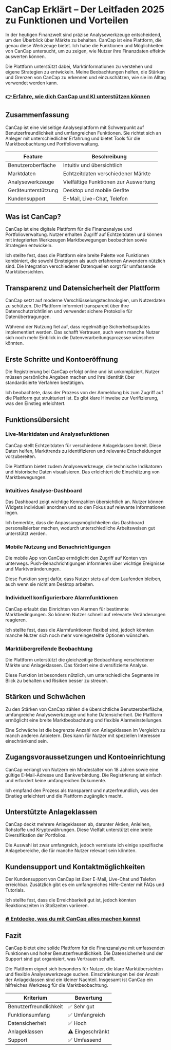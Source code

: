 # CanCap Erklärt – Der Leitfaden 2025 zu Funktionen und Vorteilen
   
In der heutigen Finanzwelt sind präzise Analysewerkzeuge entscheidend, um den Überblick über Märkte zu behalten. CanCap ist eine Plattform, die genau diese Werkzeuge bietet. Ich habe die Funktionen und Möglichkeiten von CanCap untersucht, um zu zeigen, wie Nutzer ihre Finanzdaten effektiv auswerten können.

Die Plattform unterstützt dabei, Marktinformationen zu verstehen und eigene Strategien zu entwickeln. Meine Beobachtungen helfen, die Stärken und Grenzen von CanCap zu erkennen und einzuschätzen, wie sie im Alltag verwendet werden kann.

### [👉 Erfahre, wie dich CanCap und KI unterstützen können](https://tinyurl.com/22jsdlsx)
## Zusammenfassung  
CanCap ist eine vielseitige Analyseplattform mit Schwerpunkt auf Benutzerfreundlichkeit und umfangreichen Funktionen. Sie richtet sich an Anleger mit unterschiedlicher Erfahrung und bietet Tools für die Marktbeobachtung und Portfolioverwaltung.

| Feature                     | Beschreibung                           |
|-----------------------------|-------------------------------------|
| Benutzeroberfläche           | Intuitiv und übersichtlich           |
| Marktdaten                  | Echtzeitdaten verschiedener Märkte  |
| Analysewerkzeuge            | Vielfältige Funktionen zur Auswertung|
| Geräteunterstützung         | Desktop und mobile Geräte             |
| Kundensupport               | E-Mail, Live-Chat, Telefon           |

## Was ist CanCap?  
CanCap ist eine digitale Plattform für die Finanzanalyse und Portfolioverwaltung. Nutzer erhalten Zugriff auf Echtzeitdaten und können mit integrierten Werkzeugen Marktbewegungen beobachten sowie Strategien entwickeln.

Ich stellte fest, dass die Plattform eine breite Palette von Funktionen kombiniert, die sowohl Einsteigern als auch erfahrenen Anwendern nützlich sind. Die Integration verschiedener Datenquellen sorgt für umfassende Marktübersichten.

## Transparenz und Datensicherheit der Plattform  
CanCap setzt auf moderne Verschlüsselungstechnologien, um Nutzerdaten zu schützen. Die Plattform informiert transparent über ihre Datenschutzrichtlinien und verwendet sichere Protokolle für Datenübertragungen.

Während der Nutzung fiel auf, dass regelmäßige Sicherheitsupdates implementiert werden. Das schafft Vertrauen, auch wenn manche Nutzer sich noch mehr Einblick in die Datenverarbeitungsprozesse wünschen könnten.

## Erste Schritte und Kontoeröffnung  
Die Registrierung bei CanCap erfolgt online und ist unkompliziert. Nutzer müssen persönliche Angaben machen und ihre Identität über standardisierte Verfahren bestätigen. 

Ich beobachtete, dass der Prozess von der Anmeldung bis zum Zugriff auf die Plattform gut strukturiert ist. Es gibt klare Hinweise zur Verifizierung, was den Einstieg erleichtert.

## Funktionsübersicht  
### Live-Marktdaten und Analysefunktionen  
CanCap stellt Echtzeitdaten für verschiedene Anlageklassen bereit. Diese Daten helfen, Markttrends zu identifizieren und relevante Entscheidungen vorzubereiten.  

Die Plattform bietet zudem Analysewerkzeuge, die technische Indikatoren und historische Daten visualisieren. Das erleichtert die Einschätzung von Marktbewegungen.

### Intuitives Analyse-Dashboard  
Das Dashboard zeigt wichtige Kennzahlen übersichtlich an. Nutzer können Widgets individuell anordnen und so den Fokus auf relevante Informationen legen.

Ich bemerkte, dass die Anpassungsmöglichkeiten das Dashboard personalisierbar machen, wodurch unterschiedliche Arbeitsweisen gut unterstützt werden.

### Mobile Nutzung und Benachrichtigungen  
Die mobile App von CanCap ermöglicht den Zugriff auf Konten von unterwegs. Push-Benachrichtigungen informieren über wichtige Ereignisse und Marktveränderungen.

Diese Funktion sorgt dafür, dass Nutzer stets auf dem Laufenden bleiben, auch wenn sie nicht am Desktop arbeiten.

### Individuell konfigurierbare Alarmfunktionen  
CanCap erlaubt das Einrichten von Alarmen für bestimmte Marktbedingungen. So können Nutzer schnell auf relevante Veränderungen reagieren.

Ich stellte fest, dass die Alarmfunktionen flexibel sind, jedoch könnten manche Nutzer sich noch mehr voreingestellte Optionen wünschen.

### Marktübergreifende Beobachtung  
Die Plattform unterstützt die gleichzeitige Beobachtung verschiedener Märkte und Anlageklassen. Das fördert eine diversifizierte Analyse.

Diese Funktion ist besonders nützlich, um unterschiedliche Segmente im Blick zu behalten und Risiken besser zu streuen.

## Stärken und Schwächen  
Zu den Stärken von CanCap zählen die übersichtliche Benutzeroberfläche, umfangreiche Analysewerkzeuge und hohe Datensicherheit. Die Plattform ermöglicht eine breite Marktbeobachtung und flexible Alarmeinstellungen.

Eine Schwäche ist die begrenzte Anzahl von Anlageklassen im Vergleich zu manch anderen Anbietern. Dies kann für Nutzer mit speziellen Interessen einschränkend sein.

## Zugangsvoraussetzungen und Kontoeinrichtung  
CanCap verlangt von Nutzern ein Mindestalter von 18 Jahren sowie eine gültige E-Mail-Adresse und Bankverbindung. Die Registrierung ist einfach und erfordert keine umfangreichen Dokumente.

Ich empfand den Prozess als transparent und nutzerfreundlich, was den Einstieg erleichtert und die Plattform zugänglich macht.

## Unterstützte Anlageklassen  
CanCap deckt mehrere Anlageklassen ab, darunter Aktien, Anleihen, Rohstoffe und Kryptowährungen. Diese Vielfalt unterstützt eine breite Diversifikation der Portfolios.

Die Auswahl ist zwar umfangreich, jedoch vermisste ich einige spezifische Anlagebereiche, die für manche Nutzer relevant sein könnten.

## Kundensupport und Kontaktmöglichkeiten  
Der Kundensupport von CanCap ist über E-Mail, Live-Chat und Telefon erreichbar. Zusätzlich gibt es ein umfangreiches Hilfe-Center mit FAQs und Tutorials.

Ich stellte fest, dass die Erreichbarkeit gut ist, jedoch könnten Reaktionszeiten in Stoßzeiten variieren.

### [🔥 Entdecke, was du mit CanCap alles machen kannst](https://tinyurl.com/22jsdlsx)
## Fazit  
CanCap bietet eine solide Plattform für die Finanzanalyse mit umfassenden Funktionen und hoher Benutzerfreundlichkeit. Die Datensicherheit und der Support sind gut organisiert, was Vertrauen schafft.

Die Plattform eignet sich besonders für Nutzer, die klare Marktübersichten und flexible Analysewerkzeuge suchen. Einschränkungen bei der Anzahl der Anlageklassen sind ein kleiner Nachteil. Insgesamt ist CanCap ein hilfreiches Werkzeug für die Marktbeobachtung.

| Kriterium                  | Bewertung                          |
|----------------------------|----------------------------------|
| Benutzerfreundlichkeit      | ✅ Sehr gut                      |
| Funktionsumfang            | ✅ Umfangreich                   |
| Datensicherheit            | ✅ Hoch                         |
| Anlageklassen              | ⚠️ Eingeschränkt                 |
| Support                   | ✅ Umfassend                    |